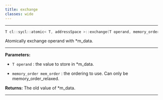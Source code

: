 ```yaml
---
title: exchange
classes: wide
---
```



---

```cpp
T cl::sycl::atomic< T, addressSpace >::exchange(T operand, memory_order mem_order=memory_order::relaxed)
```


Atomically exchange operand with *m_data. 


---
**Parameters:**

 - `T operand`
: the value to store in *m_data. 

 - `memory_order mem_order`
: the ordering to use. Can only be memory_order_relaxed. 

**Returns:** The old value of *m_data. 

---
